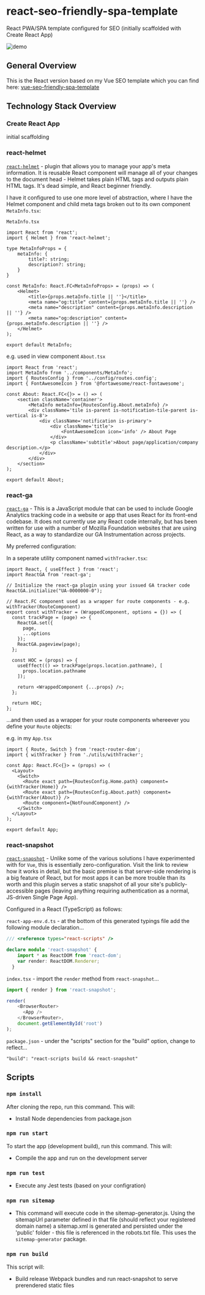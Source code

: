 # react-seo-friendly-spa-template
React PWA/SPA template configured for SEO (initially scaffolded with Create React App)

![demo](./demo/react-seo-friendly-demo-2.gif)

## General Overview
This is the React version based on my Vue SEO template which you can find here: [vue-seo-friendly-spa-template](https://github.com/based-ghost/vue-seo-friendly-spa-template)

## Technology Stack Overview

### Create React App

initial scaffolding

### react-helmet

[`react-helmet`](https://github.com/nfl/react-helmet) - plugin that allows you to manage your app's meta information. It is reusable React component will manage all of your changes to the document head - Helmet takes plain HTML tags and outputs plain HTML tags. It's dead simple, and React beginner friendly.
  
I have it configured to use one more level of abstraction, where I have the Helmet component and child meta tags broken out to its own component `MetaInfo.tsx`:

`MetaInfo.tsx`

```TSX
import React from 'react';
import { Helmet } from 'react-helmet';

type MetaInfoProps = {
    metaInfo: { 
        title?: string;
        description?: string;
    }
}

const MetaInfo: React.FC<MetaInfoProps> = (props) => (
    <Helmet>
        <title>{props.metaInfo.title || ''}</title>
        <meta name="og:title" content={props.metaInfo.title || ''} />
        <meta name="description" content={props.metaInfo.description || ''} />
        <meta name="og:description" content={props.metaInfo.description || ''} />
    </Helmet>
);

export default MetaInfo;
```

e.g. used in view component `About.tsx`

```TSX
import React from 'react';
import MetaInfo from '../components/MetaInfo';
import { RoutesConfig } from '../config/routes.config';
import { FontAwesomeIcon } from '@fortawesome/react-fontawesome';

const About: React.FC<{}> = () => (
    <section className='container'>
        <MetaInfo metaInfo={RoutesConfig.About.metaInfo} />
        <div className='tile is-parent is-notification-tile-parent is-vertical is-8'>
            <div className='notification is-primary'>
                <div className='title'>
                    <FontAwesomeIcon icon='info' /> About Page
                </div>
                <p className='subtitle'>About page/application/company description.</p>
            </div>
        </div>
    </section>
);

export default About;
```

### react-ga

[`react-ga`](https://github.com/react-ga/react-ga) - This is a JavaScript module that can be used to include Google Analytics tracking code in a website or app that uses React for its front-end codebase. It does not currently use any React code internally, but has been written for use with a number of Mozilla Foundation websites that are using React, as a way to standardize our GA Instrumentation across projects.

My preferred configuration:

In a seperate utility component named `withTracker.tsx`:

```TSX
import React, { useEffect } from 'react';
import ReactGA from 'react-ga';

// Initialize the react-ga plugin using your issued GA tracker code
ReactGA.initialize("UA-0000000-0");

// React.FC component used as a wrapper for route components - e.g. withTracker(RouteComponent)
export const withTracker = (WrappedComponent, options = {}) => {
  const trackPage = (page) => {
    ReactGA.set({
      page,
      ...options
    });
    ReactGA.pageview(page);
  };

  const HOC = (props) => {
    useEffect(() => trackPage(props.location.pathname), [
      props.location.pathname
    ]);

    return <WrappedComponent {...props} />;
  };

  return HOC;
};
```

...and then used as a wrapper for your route components whereever you define your `Route` objects:

e.g. in my `App.tsx`

```TSX
import { Route, Switch } from 'react-router-dom';
import { withTracker } from './utils/withTracker';

const App: React.FC<{}> = (props) => (
  <Layout>
    <Switch>
      <Route exact path={RoutesConfig.Home.path} component={withTracker(Home)} />
      <Route exact path={RoutesConfig.About.path} component={withTracker(About)} />
      <Route component={NotFoundComponent} />
    </Switch>
  </Layout>
);

export default App;
```

### react-snapshot

[`react-snapshot`](https://github.com/geelen/react-snapshot) - Unlike some of the various solutions I have experimented with for `Vue`, this is essentially zero-configuration. Visit the link to review how it works in detail, but the basic premise is that server-side rendering is a big feature of React, but for most apps it can be more trouble than its worth and this plugin serves a static snapshot of all your site's publicly-accessible pages (leaving anything requiring authentication as a normal, JS-driven Single Page App).

Configured in a React (TypeScript) as follows:

`react-app-env.d.ts` - at the bottom of this generated typings file add the following module declaration...

```typescript
/// <reference types="react-scripts" />

declare module 'react-snapshot' {
    import * as ReactDOM from 'react-dom';
    var render: ReactDOM.Renderer;
  }
```
 
`index.tsx` - import the `render` method from `react-snapshot`...

```typescript
import { render } from 'react-snapshot';

render(
    <BrowserRouter>
      <App />
    </BrowserRouter>, 
    document.getElementById('root')
);
```

`package.json` - under the "scripts" section for the "build" option, change to reflect...

`"build": "react-scripts build && react-snapshot"`

## Scripts

### `npm install`

After cloning the repo, run this command.  This will:

- Install Node dependencies from package.json

### `npm run start`

To start the app (development build), run this command.  This will:

- Compile the app and run on the development server

### `npm run test`

- Execute any Jest tests (based on your configration)

### `npm run sitemap`

- This command will execute code in the sitemap-generator.js. Using the sitemapUrl parameter defined in that file (should reflect your registered domain name) a sitemap.xml is generated and persisted under the 'public' folder - this file is referenced in the robots.txt file. This uses the `sitemap-generator` package.

### `npm run build`

This script will:
 - Build release Webpack bundles and run react-snapshot to serve prerendered static files
